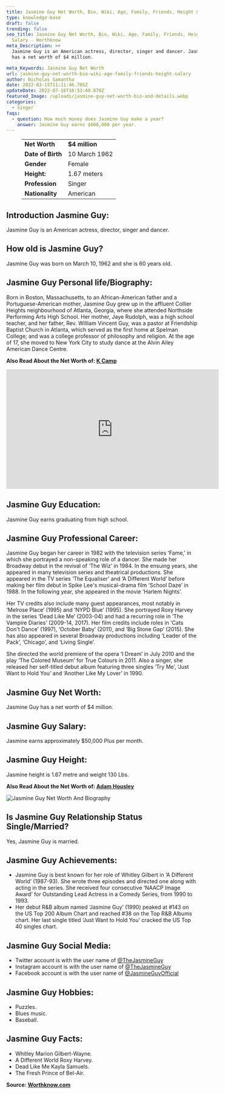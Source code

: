```yaml
---
title: Jasmine Guy Net Worth, Bio, Wiki, Age, Family, Friends, Height & Salary
type: knowledge-base
draft: false
trending: false
seo_title: Jasmine Guy Net Worth, Bio, Wiki, Age, Family, Friends, Height &
  Salary - Worthknow
meta_Description: >+
  Jasmine Guy is an American actress, director, singer and dancer. Jasmine Guy
  has a net worth of $4 million.

meta_Keywords: Jasmine Guy Net Worth
url: jasmine-guy-net-worth-bio-wiki-age-family-friends-height-salary
author: Nicholas Samantha
date: 2022-03-15T11:11:46.705Z
updateDate: 2022-07-16T16:53:40.878Z
featured_Image: /uploads/jasmine-guy-net-worth-bio-and-details.webp
categories:
  - Singer
faqs:
  - question: How much money does Jasmine Guy make a year?
    answer: Jasmine Guy earns $600,000 per year.
---
```

<figure class="wp-block-table is-style-stripes">
  <table>
    <tbody>
      <tr>
        <td>
          <strong>Net Worth</strong>
        </td>
        <td>
          <strong>$4 million</strong>
        </td>
      </tr>
      <tr>
        <td>
          <strong>Date of Birth</strong>
        </td>
        <td>10 March 1962</td>
      </tr>
      <tr>
        <td>
          <strong>Gender</strong>
        </td>
        <td>Female</td>
      </tr>
      <tr>
        <td>
          <strong>Height:</strong>
        </td>
        <td>1.67 meters</td>
      </tr>
      <tr>
        <td>
          <strong>Profession</strong>
        </td>
        <td>Singer</td>
      </tr>
      <tr>
        <td>
          <strong>Nationality</strong>
        </td>
        <td>American</td>
      </tr>
    </tbody>
  </table>
</figure>

## **Introduction Jasmine Guy:**

Jasmine Guy is an American actress, director, singer and dancer. 

## **How old is Jasmine Guy?**

Jasmine Guy was born on March 10, 1962 and she is 60 years old.

## **Jasmine Guy Personal life/Biography:**

Born in Boston, Massachusetts, to an African-American father and a Portuguese-American mother, Jasmine Guy grew up in the affluent Collier Heights neighbourhood of Atlanta, Georgia, where she attended Northside Performing Arts High School. Her mother, Jaye Rudolph, was a high school teacher, and her father, Rev. William Vincent Guy, was a pastor at Friendship Baptist Church in Atlanta, which served as the first home at Spelman College; and was a college professor of philosophy and religion. At the age of 17, she moved to New York City to study dance at the Alvin Ailey American Dance Centre. 

**Also Read About the Net Worth of: <a href="https://worthknow.com/k-camp-net-worth-bio-wiki-age-family-friends-height-salary/" target="_blank" rel="noopener">K Camp</a>**

<iframe width="560" height="315" src="https://www.youtube.com/embed/73iAOQUOHaY" title="YouTube video player" frameborder="0" allow="accelerometer; autoplay; clipboard-write; encrypted-media; gyroscope; picture-in-picture" allowfullscreen></iframe>

## **Jasmine Guy Education:**

Jasmine Guy earns graduating from high school.

## **Jasmine Guy Professional Career:**

Jasmine Guy began her career in 1982 with the television series ‘Fame,’ in which she portrayed a non-speaking role of a dancer. She made her Broadway debut in the revival of ‘The Wiz’ in 1984. In the ensuing years, she appeared in many television series and theatrical productions. She appeared in the TV series ‘The Equaliser’ and ‘A Different World’ before making her film debut in Spike Lee's musical-drama film ‘School Daze’ in 1988. In the following year, she appeared in the movie ‘Harlem Nights’.

Her TV credits also include many guest appearances, most notably in ‘Melrose Place’ (1995) and ‘NYPD Blue’ (1995). She portrayed Roxy Harvey in the series ‘Dead Like Me’ (2003-04) and had a recurring role in ‘The Vampire Diaries’ (2009-14, 2017). Her film credits include roles in ‘Cats Don't Dance’ (1997), ‘October Baby’ (2011), and ‘Big Stone Gap’ (2015). She has also appeared in several Broadway productions including ‘Leader of the Pack’, ‘Chicago’, and ‘Living Single’.

She directed the world premiere of the opera ‘I Dream’ in July 2010 and the play ‘The Colored Museum’ for True Colours in 2011. Also a singer, she released her self-titled debut album featuring three singles ‘Try Me’, ‘Just Want to Hold You’ and ‘Another Like My Lover’ in 1990.

## **Jasmine Guy Net Worth:**

Jasmine Guy has a net worth of $4 million.

## **Jasmine Guy Salary:**

Jasmine earns approximately $50,000 Plus per month.

## **Jasmine Guy Height:**

Jasmine height is 1.67 metre and weight 130 Lbs.

**Also Read About the Net Worth of: <a href="https://worthknow.com/adam-housley-net-worth-bio-wiki-age-family-friends-height-salary/" target="_blank" rel="noopener">Adam Housley</a>**

![Jasmine Guy Net Worth And Biography](/uploads/jasmine-guy-net-worth-.webp)

## **Is Jasmine Guy Relationship Status Single/Married?**

Yes, Jasmine Guy is married.

## **Jasmine Guy Achievements:**

* Jasmine Guy is best known for her role of Whitley Gilbert in ‘A Different World’ (1987-93). She wrote three episodes and directed one along with acting in the series. She received four consecutive ‘NAACP Image Award’ for Outstanding Lead Actress in a Comedy Series, from 1990 to 1993.
* Her debut R&B album named ‘Jasmine Guy’ (1990) peaked at #143 on the US Top 200 Album Chart and reached #38 on the Top R&B Albums chart. Her last single titled ‘Just Want to Hold You’ cracked the US Top 40 singles chart.

## **Jasmine Guy Social Media:**

* Twitter account is with the user name of <a href="https://twitter.com/thejasmineguy" target="_blank" rel="nofollow" rel="noopener">@TheJasmineGuy</a>
* Instagram account is with the user name of <a href="https://www.instagram.com/iamjasmineguy/" target="_blank" rel="nofollow" rel="noopener">@TheJasmineGuy</a>
* Facebook account is with the user name of <a href="https://www.facebook.com/JasmineGuyOfficial/" target="_blank" rel="nofollow" rel="noopener">@JasmineGuyOfficial</a>

## **Jasmine Guy Hobbies:**

* Puzzles.
* Blues music.
* Baseball.

## **Jasmine Guy Facts:**

* Whitley Marion Gilbert-Wayne.
* A Different World Roxy Harvey.
* Dead Like Me Kayla Samuels.
* The Fresh Prince of Bel-Air.

**Source: <a href="https://worthknow.com/" target="_blank" rel="noopener">Worthknow.com</a>**